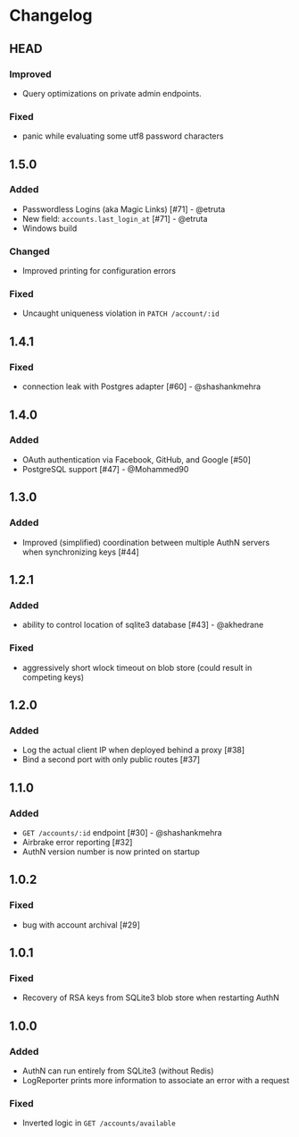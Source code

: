 # Changelog

## HEAD

### Improved

* Query optimizations on private admin endpoints.

### Fixed

* panic while evaluating some utf8 password characters

## 1.5.0

### Added

* Passwordless Logins (aka Magic Links) [#71] - @etruta
* New field: `accounts.last_login_at` [#71] - @etruta
* Windows build

### Changed

* Improved printing for configuration errors

### Fixed

* Uncaught uniqueness violation in `PATCH /account/:id`

## 1.4.1

### Fixed

* connection leak with Postgres adapter [#60] - @shashankmehra

## 1.4.0

### Added

* OAuth authentication via Facebook, GitHub, and Google [#50]
* PostgreSQL support [#47] - @Mohammed90

## 1.3.0

### Added

* Improved (simplified) coordination between multiple AuthN servers when synchronizing keys [#44]

## 1.2.1

### Added

* ability to control location of sqlite3 database [#43] - @akhedrane

### Fixed

* aggressively short wlock timeout on blob store (could result in competing keys)

## 1.2.0

### Added

* Log the actual client IP when deployed behind a proxy [#38]
* Bind a second port with only public routes [#37]

## 1.1.0

### Added

* `GET /accounts/:id` endpoint [#30] - @shashankmehra
* Airbrake error reporting [#32]
* AuthN version number is now printed on startup

## 1.0.2

### Fixed

* bug with account archival [#29]

## 1.0.1

### Fixed

* Recovery of RSA keys from SQLite3 blob store when restarting AuthN

## 1.0.0

### Added

* AuthN can run entirely from SQLite3 (without Redis)
* LogReporter prints more information to associate an error with a request

### Fixed

* Inverted logic in `GET /accounts/available`
